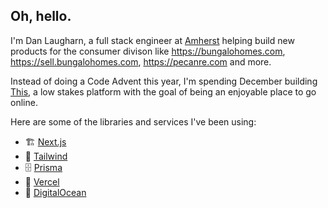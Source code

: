 ## Oh, hello.

I'm Dan Laugharn, a full stack engineer at [Amherst](https://www.amherst.com) helping build new products for the consumer divison like https://bungalohomes.com, https://sell.bungalohomes.com, https://pecanre.com and more.

Instead of doing a Code Advent this year, I'm spending December building [This](https://this.sh), a low stakes platform with the goal of being an enjoyable place to go online.

Here are some of the libraries and services I've been using:

- 🏗 [Next.js](https://github.com/vercel/next.js)
- 🎨 [Tailwind](https://github.com/tailwindlabs/tailwindcss)
- 🗄 [Prisma](https://github.com/prisma/prisma)
- 📠 [Vercel](https://vercel.com)
- 📡 [DigitalOcean](https://www.digitalocean.com)
